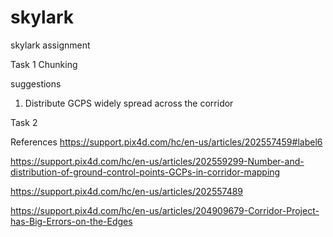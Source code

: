 # skylark
skylark assignment

Task 1 Chunking


suggestions
1. Distribute GCPS widely spread across the corridor


Task 2


References
https://support.pix4d.com/hc/en-us/articles/202557459#label6

https://support.pix4d.com/hc/en-us/articles/202559299-Number-and-distribution-of-ground-control-points-GCPs-in-corridor-mapping

https://support.pix4d.com/hc/en-us/articles/202557489

https://support.pix4d.com/hc/en-us/articles/204909679-Corridor-Project-has-Big-Errors-on-the-Edges



